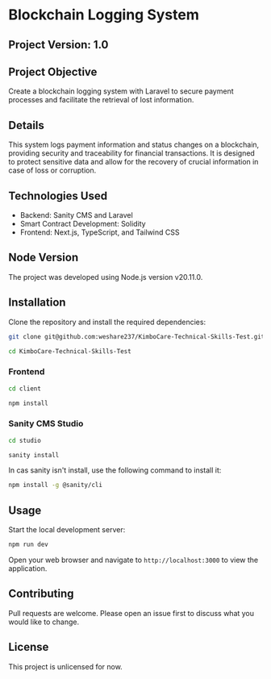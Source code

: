 # Blockchain Logging System

## Project Version: 1.0

## Project Objective

Create a blockchain logging system with Laravel to secure payment processes and facilitate the retrieval of lost information.

## Details

This system logs payment information and status changes on a blockchain, providing security and traceability for financial transactions. It is designed to protect sensitive data and allow for the recovery of crucial information in case of loss or corruption.

## Technologies Used

- Backend: Sanity CMS and Laravel
- Smart Contract Development: Solidity
- Frontend: Next.js, TypeScript, and Tailwind CSS

## Node Version

The project was developed using Node.js version v20.11.0.

## Installation

Clone the repository and install the required dependencies:

```bash
git clone git@github.com:weshare237/KimboCare-Technical-Skills-Test.git
```

```bash
cd KimboCare-Technical-Skills-Test
```

### Frontend

```bash
cd client
```

```bash
npm install
```

### Sanity CMS Studio

```bash
cd studio
```

```bash
sanity install
```

In cas sanity isn't install, use the following command to install it:

```bash
npm install -g @sanity/cli
```

## Usage

Start the local development server:

```bash
npm run dev
```

Open your web browser and navigate to `http://localhost:3000` to view the application.

## Contributing

Pull requests are welcome. Please open an issue first to discuss what you would like to change.

## License

This project is unlicensed for now.
